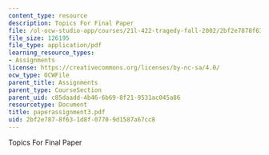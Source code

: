 ```yaml
---
content_type: resource
description: Topics For Final Paper
file: /ol-ocw-studio-app/courses/21l-422-tragedy-fall-2002/2bf2e7878f631d8f07709d1587a67cc8_paperassignment3.pdf
file_size: 126195
file_type: application/pdf
learning_resource_types:
- Assignments
license: https://creativecommons.org/licenses/by-nc-sa/4.0/
ocw_type: OCWFile
parent_title: Assignments
parent_type: CourseSection
parent_uid: c85daadd-4b46-6b69-8f21-9531ac045a86
resourcetype: Document
title: paperassignment3.pdf
uid: 2bf2e787-8f63-1d8f-0770-9d1587a67cc8
---
```

Topics For Final Paper